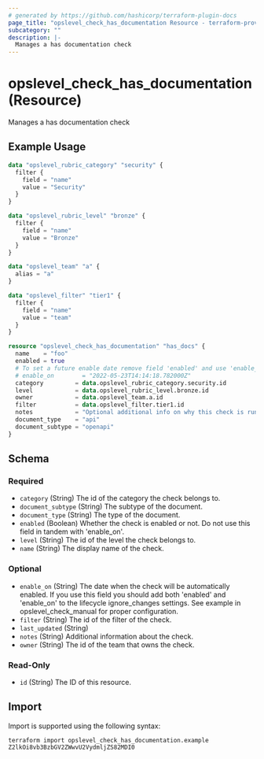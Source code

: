 ```yaml
---
# generated by https://github.com/hashicorp/terraform-plugin-docs
page_title: "opslevel_check_has_documentation Resource - terraform-provider-opslevel"
subcategory: ""
description: |-
  Manages a has documentation check
---
```


# opslevel_check_has_documentation (Resource)

Manages a has documentation check

## Example Usage

```terraform
data "opslevel_rubric_category" "security" {
  filter {
    field = "name"
    value = "Security"
  }
}

data "opslevel_rubric_level" "bronze" {
  filter {
    field = "name"
    value = "Bronze"
  }
}

data "opslevel_team" "a" {
  alias = "a"
}

data "opslevel_filter" "tier1" {
  filter {
    field = "name"
    value = "team"
  }
}

resource "opslevel_check_has_documentation" "has_docs" {
  name    = "foo"
  enabled = true
  # To set a future enable date remove field 'enabled' and use 'enable_on'
  # enable_on        = "2022-05-23T14:14:18.782000Z"
  category         = data.opslevel_rubric_category.security.id
  level            = data.opslevel_rubric_level.bronze.id
  owner            = data.opslevel_team.a.id
  filter           = data.opslevel_filter.tier1.id
  notes            = "Optional additional info on why this check is run or how to fix it"
  document_type    = "api"
  document_subtype = "openapi"
}
```

<!-- schema generated by tfplugindocs -->
## Schema

### Required

- `category` (String) The id of the category the check belongs to.
- `document_subtype` (String) The subtype of the document.
- `document_type` (String) The type of the document.
- `enabled` (Boolean) Whether the check is enabled or not.  Do not use this field in tandem with 'enable_on'.
- `level` (String) The id of the level the check belongs to.
- `name` (String) The display name of the check.

### Optional

- `enable_on` (String) The date when the check will be automatically enabled.
If you use this field you should add both 'enabled' and 'enable_on' to the lifecycle ignore_changes settings.
See example in opslevel_check_manual for proper configuration.
- `filter` (String) The id of the filter of the check.
- `last_updated` (String)
- `notes` (String) Additional information about the check.
- `owner` (String) The id of the team that owns the check.

### Read-Only

- `id` (String) The ID of this resource.

## Import

Import is supported using the following syntax:

```shell
terraform import opslevel_check_has_documentation.example Z2lkOi8vb3BzbGV2ZWwvU2VydmljZS82MDI0
```

